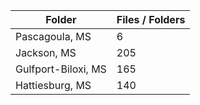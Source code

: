 | Folder              |   Files / Folders |
|---------------------|-------------------|
| Pascagoula, MS      |                 6 |
| Jackson, MS         |               205 |
| Gulfport-Biloxi, MS |               165 |
| Hattiesburg, MS     |               140 |